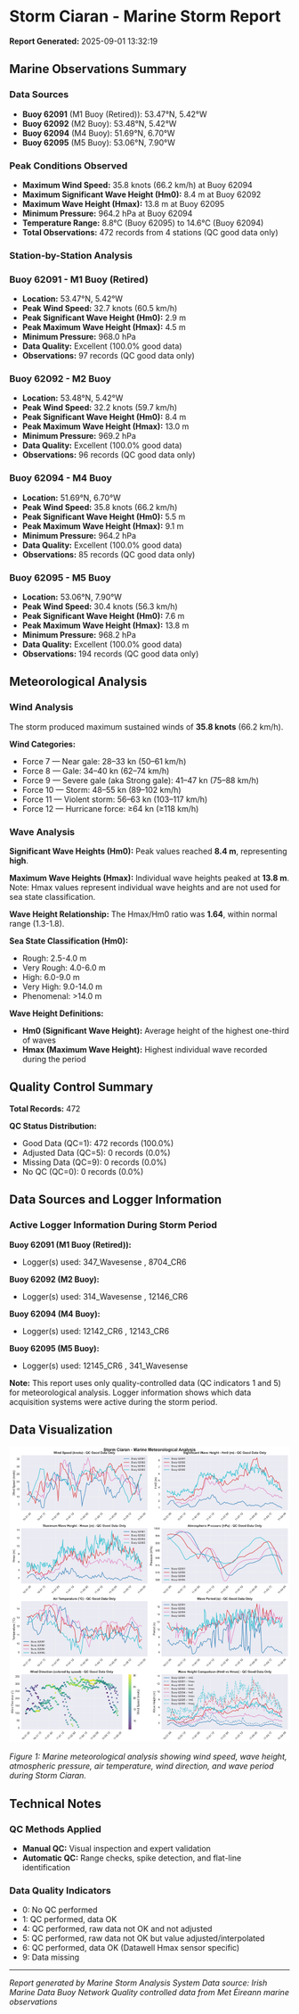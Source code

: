 # Storm Ciaran - Marine Storm Report

**Report Generated:** 2025-09-01 13:32:19

## Marine Observations Summary

### Data Sources
- **Buoy 62091** (M1 Buoy (Retired)): 53.47°N, 5.42°W
- **Buoy 62092** (M2 Buoy): 53.48°N, 5.42°W
- **Buoy 62094** (M4 Buoy): 51.69°N, 6.70°W
- **Buoy 62095** (M5 Buoy): 53.06°N, 7.90°W

### Peak Conditions Observed

- **Maximum Wind Speed:** 35.8 knots (66.2 km/h) at Buoy 62094
- **Maximum Significant Wave Height (Hm0):** 8.4 m at Buoy 62092
- **Maximum Wave Height (Hmax):** 13.8 m at Buoy 62095
- **Minimum Pressure:** 964.2 hPa at Buoy 62094
- **Temperature Range:** 8.8°C (Buoy 62095) to 14.6°C (Buoy 62094)
- **Total Observations:** 472 records from 4 stations (QC good data only)


### Station-by-Station Analysis

### Buoy 62091 - M1 Buoy (Retired)
- **Location:** 53.47°N, 5.42°W
- **Peak Wind Speed:** 32.7 knots (60.5 km/h)
- **Peak Significant Wave Height (Hm0):** 2.9 m  
- **Peak Maximum Wave Height (Hmax):** 4.5 m
- **Minimum Pressure:** 968.0 hPa
- **Data Quality:** Excellent (100.0% good data)
- **Observations:** 97 records (QC good data only)


### Buoy 62092 - M2 Buoy
- **Location:** 53.48°N, 5.42°W
- **Peak Wind Speed:** 32.2 knots (59.7 km/h)
- **Peak Significant Wave Height (Hm0):** 8.4 m  
- **Peak Maximum Wave Height (Hmax):** 13.0 m
- **Minimum Pressure:** 969.2 hPa
- **Data Quality:** Excellent (100.0% good data)
- **Observations:** 96 records (QC good data only)


### Buoy 62094 - M4 Buoy
- **Location:** 51.69°N, 6.70°W
- **Peak Wind Speed:** 35.8 knots (66.2 km/h)
- **Peak Significant Wave Height (Hm0):** 5.5 m  
- **Peak Maximum Wave Height (Hmax):** 9.1 m
- **Minimum Pressure:** 964.2 hPa
- **Data Quality:** Excellent (100.0% good data)
- **Observations:** 85 records (QC good data only)


### Buoy 62095 - M5 Buoy
- **Location:** 53.06°N, 7.90°W
- **Peak Wind Speed:** 30.4 knots (56.3 km/h)
- **Peak Significant Wave Height (Hm0):** 7.6 m  
- **Peak Maximum Wave Height (Hmax):** 13.8 m
- **Minimum Pressure:** 968.2 hPa
- **Data Quality:** Excellent (100.0% good data)
- **Observations:** 194 records (QC good data only)


## Meteorological Analysis

### Wind Analysis

The storm produced maximum sustained winds of **35.8 knots** (66.2 km/h).

**Wind Categories:**
- Force 7 — Near gale: 28–33 kn (50–61 km/h)
- Force 8 — Gale: 34–40 kn (62–74 km/h)
- Force 9 — Severe gale (aka Strong gale): 41–47 kn (75–88 km/h)
- Force 10 — Storm: 48–55 kn (89–102 km/h)
- Force 11 — Violent storm: 56–63 kn (103–117 km/h)
- Force 12 — Hurricane force: ≥64 kn (≥118 km/h)


### Wave Analysis  

**Significant Wave Heights (Hm0):** Peak values reached **8.4 m**, representing **high**.

**Maximum Wave Heights (Hmax):** Individual wave heights peaked at **13.8 m**. Note: Hmax values represent individual wave heights and are not used for sea state classification.

**Wave Height Relationship:** The Hmax/Hm0 ratio was **1.64**, within normal range (1.3-1.8).

**Sea State Classification (Hm0):**
- Rough: 2.5-4.0 m
- Very Rough: 4.0-6.0 m
- High: 6.0-9.0 m
- Very High: 9.0-14.0 m
- Phenomenal: >14.0 m

**Wave Height Definitions:**
- **Hm0 (Significant Wave Height):** Average height of the highest one-third of waves
- **Hmax (Maximum Wave Height):** Highest individual wave recorded during the period


## Quality Control Summary

**Total Records:** 472

**QC Status Distribution:**
- Good Data (QC=1): 472 records (100.0%)
- Adjusted Data (QC=5): 0 records (0.0%)
- Missing Data (QC=9): 0 records (0.0%)
- No QC (QC=0): 0 records (0.0%)



## Data Sources and Logger Information

### Active Logger Information During Storm Period

**Buoy 62091 (M1 Buoy (Retired)):**
- Logger(s) used: 347_Wavesense  , 8704_CR6       

**Buoy 62092 (M2 Buoy):**
- Logger(s) used: 314_Wavesense  , 12146_CR6      

**Buoy 62094 (M4 Buoy):**
- Logger(s) used: 12142_CR6      , 12143_CR6      

**Buoy 62095 (M5 Buoy):**
- Logger(s) used: 12145_CR6      , 341_Wavesense  

**Note:** This report uses only quality-controlled data (QC indicators 1 and 5) for meteorological analysis. Logger information shows which data acquisition systems were active during the storm period.

## Data Visualization

![Storm Overview](Storm_Ciaran_overview.png)

*Figure 1: Marine meteorological analysis showing wind speed, wave height, atmospheric pressure, air temperature, wind direction, and wave period during Storm Ciaran.*

## Technical Notes

### QC Methods Applied
- **Manual QC:** Visual inspection and expert validation
- **Automatic QC:** Range checks, spike detection, and flat-line identification

### Data Quality Indicators
- 0: No QC performed
- 1: QC performed, data OK
- 4: QC performed, raw data not OK and not adjusted
- 5: QC performed, raw data not OK but value adjusted/interpolated
- 6: QC performed, data OK (Datawell Hmax sensor specific)
- 9: Data missing

---

*Report generated by Marine Storm Analysis System*
*Data source: Irish Marine Data Buoy Network*
*Quality controlled data from Met Éireann marine observations*
